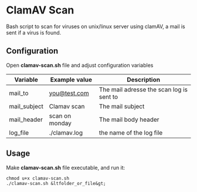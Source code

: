 ClamAV Scan
===========

Bash script to scan for viruses on unix/linux server using clamAV, a mail is sent if a virus is found.

Configuration
-------------

Open **clamav-scan.sh** file and adjust configuration variables

Variable     | Example value  | Description
-------------|----------------|------------
mail_to      | you@test.com   | The mail adresse the scan log is sent to
mail_subject | Clamav scan    | The mail subject
mail_header  | scan on monday | The mail body header
log_file     |./clamav.log    | the name of the log file


Usage
-----

Make **clamav-scan.sh** file executable, and run it:

```
chmod u+x clamav-scan.sh
./clamav-scan.sh &ltfolder_or_file&gt;
